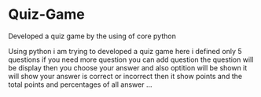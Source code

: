 # Quiz-Game
Developed a quiz game by the using of core python

Using python i am trying to developed a quiz game here i defined only 5 questions if you need more question you can add question the question will be display then you choose your answer and also optition will be shown it will show your answer is correct or incorrect then it show points and the total points and percentages of all answer ... 
